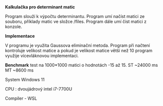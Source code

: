 **Kalkulačka pro determinant matic**

Program slouží k výpočtu determinantu. Program umí načíst matici ze souboru, příklady matic ve složce /files.
Program dále umí číst matici z konzole.

**Implementace**

V programu je využita Gaussova eliminační metoda. Program při načtení kontroluje velikost matice a pokud je velikost matice větší než 10 program využije vícevláknovou implementaci.

**Benchmark**
test na 1000*1000 matici o hodnotách -15 až 15.
ST ~24000 ms
MT ~8600 ms

System Windows 11

CPU : dvoujádrový intel i7-7700U

Compiler - WSL